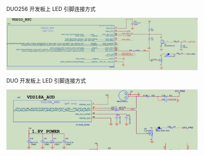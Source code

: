 DUO256 开发板上 LED 引脚连接方式

![](./diagrams/gpio/schema-duo256-led.png)

DUO 开发板上 LED 引脚连接方式

![](./diagrams/gpio/schema-duo-led.png)